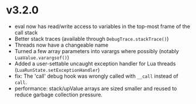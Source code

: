 
# v3.2.0

- eval now has read/write access to variables in the top-most frame of the call stack
- Better stack traces (available through `DebugTrace.stackTrace()`)
- Threads now have a changeable name
- Turned a few array parameters into varargs where possibly (notably `LuaValue.varargsof()`)
- Added a user-settable uncaught exception handler for Lua threads (`LuaRunState.setExceptionHandler`)
- fix: The 'call' debug hook was wrongly called with `__call` instead of `call`.
- performance: stack/upValue arrays are sized smaller and reused to reduce garbage collection pressure.

